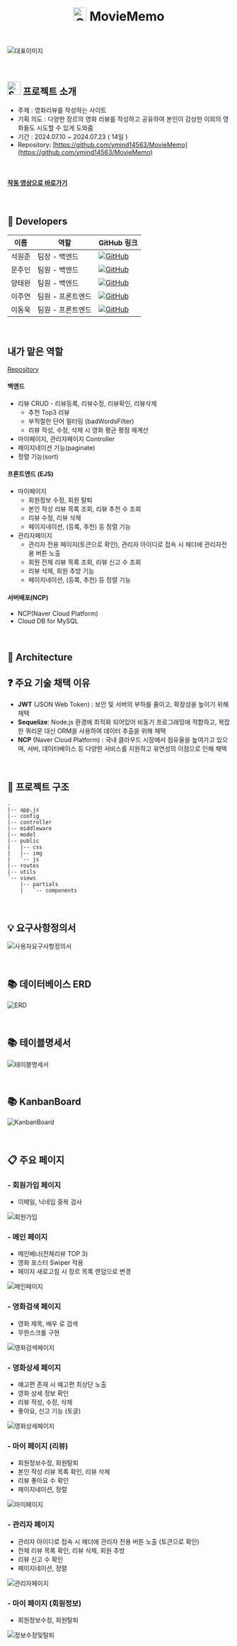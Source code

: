 
<div align="center">
  <h1> <img src="https://github.com/user-attachments/assets/9c0be396-83d4-4642-a9b9-7dd91c79ef62" alt="Smile Hub" width="30"/> MovieMemo</h1>
  <br>
</div>


![대표이미지](https://github.com/user-attachments/assets/e8aeb71e-c7a8-4b6b-8327-fbe07a825c42)

<br>

## <img src="https://github.com/user-attachments/assets/9c0be396-83d4-4642-a9b9-7dd91c79ef62" alt="Smile Hub" width="30"/> 프로젝트 소개


* 주제 : 영화리뷰를 작성하는 사이트
* 기획 의도 : 다양한 장르의 영화 리뷰를 작성하고 공유하여 본인이 감상한 이외의 영화들도 시도할 수 있게 도와줌
* 기간 : 2024.07.10 ~ 2024.07.23 ( 14일 )
* Repository: [https://github.com/ymind14563/MovieMemo](https://github.com/ymind14563/MovieMemo) 

<br>

#### [작동 영상으로 바로가기](#clipboard-주요-페이지)

<br>

## :raising_hand: Developers

| 이름     | 역할              | GitHub 링크                                                                 |
|----------|-------------------|----------------------------------------------------------------------------|
| 석원준   | 팀장 - 백엔드      | [![GitHub](https://img.shields.io/badge/GitHub-181717?style=flat&logo=github&logoColor=white)](https://github.com/ymind14563) |
| 문주인   | 팀원 - 백엔드      | [![GitHub](https://img.shields.io/badge/GitHub-181717?style=flat&logo=github&logoColor=white)](https://github.com/munjuin) |
| 양태완   | 팀원 - 백엔드      | [![GitHub](https://img.shields.io/badge/GitHub-181717?style=flat&logo=github&logoColor=white)](https://github.com/behindy3359) |
| 이주연   | 팀원 - 프론트엔드  | [![GitHub](https://img.shields.io/badge/GitHub-181717?style=flat&logo=github&logoColor=white)](https://github.com/pouryourlove) |
| 이동욱   | 팀원 - 프론트엔드  | [![GitHub](https://img.shields.io/badge/GitHub-181717?style=flat&logo=github&logoColor=white)](https://github.com/anemoa) |


<br>

## 내가 맡은 역할
[Repository](https://github.com/ymind14563/MovieMemo) 
#### 백엔드
  - 리뷰 CRUD - 리뷰등록, 리뷰수정, 리뷰확인, 리뷰삭제
    - 추천 Top3 리뷰
    - 부적절한 단어 필터링 (badWordsFilter)
    - 리뷰 작성, 수정, 삭제 시 영화 평균 평점 재계산
  - 마이페이지, 관리자페이지 Controller
  - 페이지네이션 기능(paginate)
  - 정렬 기능(sort)
    
#### 프론트엔드 (EJS)
  - 마이페이지
    - 회원정보 수정, 회원 탈퇴
    - 본인 작성 리뷰 목록 조회, 리뷰 추천 수 조회
    - 리뷰 수정, 리뷰 삭제
    - 페이지네이션, (등록, 추천) 등 정렬 기능
  - 관리자페이지
    - 관리자 전용 페이지(토큰으로 확인), 관리자 아이디로 접속 시 헤더에 관리자전용 버튼 노출
    - 회원 전체 리뷰 목록 조회, 리뷰 신고 수 조회
    - 리뷰 삭제, 회원 추방 기능
    - 페이지네이션, (등록, 추천) 등 정렬 기능
      
#### 서버배포(NCP)
  - NCP(Naver Cloud Platform)
  - Cloud DB for MySQL
  

<br>


## 🧰 Architecture



## ❓ 주요 기술 채택 이유

- **JWT** (JSON Web Token) : 보안 및 서버의 부하를 줄이고, 확장성을 높이기 위해 채택
- **Sequelize**: Node.js 환경에 최적화 되어있어 비동기 프로그래밍에 적합하고, 복잡한 쿼리문 대신 ORM을 사용하여 데이터 추출을 위해 채택
- **NCP** (Naver Cloud Platform) : 국내 클라우드 시장에서 점유율을 높여가고 있으며, 서버, 데이터베이스 등 다양한 서비스를 지원하고 유연성의 이점으로 인해 채택

<br>

## 📂 프로젝트 구조

```
.
|-- app.js
|-- config
|-- controller
|-- middleware
|-- model
|-- public
|   |-- css
|   |-- img
|   `-- js
|-- routes
|-- utils
`-- views
    |-- partials
    |   `-- components
```

<br>

## :bulb: 요구사항정의서
![사용자요구사항정의서](https://github.com/user-attachments/assets/7c0068e5-e3bc-48b8-9187-bffaa91ee98f)

<br>

## 📚 데이터베이스 ERD
![ERD](https://github.com/user-attachments/assets/e6bc271b-2d6b-4616-828f-1b3a05a58c37)

<br>

## 📚 테이블명세서
![테이블명세서](https://github.com/user-attachments/assets/0d2561e9-880b-459b-bebe-a23c9a1061e8)

<br>

## 📚 KanbanBoard 
![KanbanBoard](https://github.com/user-attachments/assets/8d44c66e-bc87-41dc-8a6b-7285b4f8b4a0)

<br>


## :clipboard: 주요 페이지

### - 회원가입 페이지
- 이메일, 닉네임 중복 검사
  
![회원가입](https://github.com/user-attachments/assets/e2c08ee1-db28-4f6b-8c33-be9a993b723e)

### - 메인 페이지
- 메인베너(전체리뷰 TOP 3)
- 영화 포스터 Swiper 적용
- 페이지 새로고침 시 장르 목록 랜덤으로 변경
  
![메인페이지](https://github.com/user-attachments/assets/a98ea112-a119-43fa-b324-d236d01056ae)

### - 영화검색 페이지
- 영화 제목, 배우 로 검색
- 무한스크롤 구현
  
![영화검색페이지](https://github.com/user-attachments/assets/8e44cc7d-6b69-400d-bcb0-d20056c212aa)

### - 영화상세 페이지
- 예고편 존재 시 예고편 최상단 노출
- 영화 상세 정보 확인
- 리뷰 작성, 수정, 삭제
- 좋아요, 신고 기능 (토글)
  
![영화상세페이지](https://github.com/user-attachments/assets/4d2b2193-753a-4d3a-af73-f8b737d73c66)


### - 마이 페이지 (리뷰)
- 회원정보수정, 회원탈퇴
- 본인 작성 리뷰 목록 확인, 리뷰 삭제
- 리뷰 좋아요 수 확인
- 페이지네이션, 정렬
  
![마이페이지](https://github.com/user-attachments/assets/5917c293-af8e-4b26-9d26-14725b220ac2)

### - 관리자 페이지
- 관리자 아이디로 접속 시 헤더에 관리자 전용 버튼 노출 (토큰으로 확인)
- 전체 리뷰 목록 확인, 리뷰 삭제, 회원 추방
- 리뷰 신고 수 확인
- 페이지네이션, 정렬
   
![관리자페이지](https://github.com/user-attachments/assets/d2cf3a4e-0818-4b5d-b104-ff752eab8c9f)

### - 마이 페이지 (회원정보)
- 회원정보수정, 회원탈퇴

![정보수정및탈퇴](https://github.com/user-attachments/assets/79a5f69a-9c96-4f7a-a7d5-05e328627f5b)


